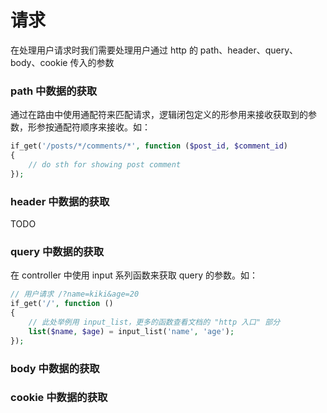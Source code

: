 # 请求

在处理用户请求时我们需要处理用户通过 http 的 path、header、query、body、cookie 传入的参数

### path 中数据的获取

通过在路由中使用通配符来匹配请求，逻辑闭包定义的形参用来接收获取到的参数，形参按通配符顺序来接收。如：
```php
if_get('/posts/*/comments/*', function ($post_id, $comment_id)
{
    // do sth for showing post comment
});
```

### header 中数据的获取
TODO

### query 中数据的获取

在 controller 中使用 input 系列函数来获取 query 的参数。如：
```php
// 用户请求 /?name=kiki&age=20
if_get('/', function ()
{
    // 此处举例用 input_list，更多的函数查看文档的 "http 入口" 部分
    list($name, $age) = input_list('name', 'age');
});
```

### body 中数据的获取

### cookie 中数据的获取

